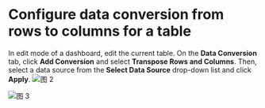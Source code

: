 # Configure data conversion from rows to columns for a table

In edit mode of a dashboard, edit the current table. On the **Data Conversion** tab, click **Add Conversion** and select **Transpose Rows and Columns**. Then, select a data source from the **Select Data Source** drop-down list and click **Apply**.
![图 2](/img/src/visulization/tablePro/rowColSwitch/rowColSwitch2.png)

![图 3](/img/src/visulization/tablePro/rowColSwitch/rowColSwitch3.png)